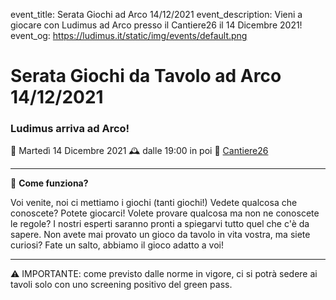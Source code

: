 event_title: Serata Giochi ad Arco 14/12/2021
event_description: Vieni a giocare con Ludimus ad Arco presso il Cantiere26 il 14 Dicembre 2021!
event_og: https://ludimus.it/static/img/events/default.png

# Serata Giochi da Tavolo ad Arco 14/12/2021

### Ludimus arriva ad Arco!

📅 Martedì 14 Dicembre 2021
🕰 dalle 19:00 in poi
📍 [Cantiere26](https://g.page/Cantiere26?share)

---

🎲 **Come funziona?**

Voi venite, noi ci mettiamo i giochi (tanti giochi!)
Vedete qualcosa che conoscete? Potete giocarci!
Volete provare qualcosa ma non ne conoscete le regole? I nostri esperti saranno pronti a spiegarvi tutto quel che c'è da sapere.
Non avete mai provato un gioco da tavolo in vita vostra, ma siete curiosi? Fate un salto, abbiamo il gioco adatto a voi!

---
⚠️ IMPORTANTE: come previsto dalle norme in vigore, ci si potrà sedere ai tavoli solo con uno screening positivo del green pass.
